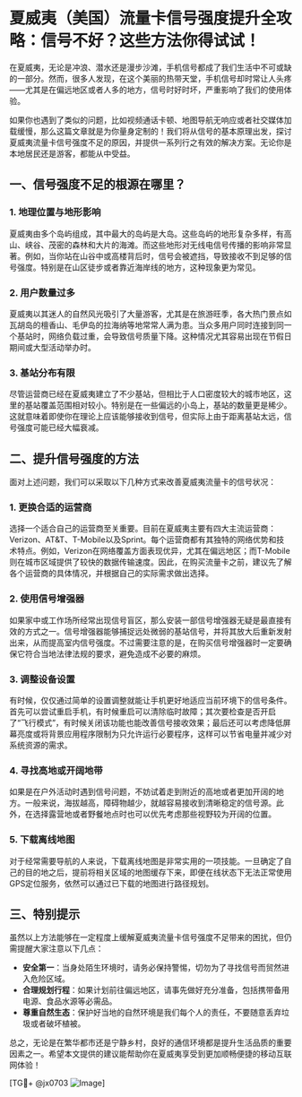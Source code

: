 # 夏威夷（美国）流量卡信号强度提升全攻略：信号不好？这些方法你得试试！

在夏威夷，无论是冲浪、潜水还是漫步沙滩，手机信号都成了我们生活中不可或缺的一部分。然而，很多人发现，在这个美丽的热带天堂，手机信号却时常让人头疼——尤其是在偏远地区或者人多的地方，信号时好时坏，严重影响了我们的使用体验。

如果你也遇到了类似的问题，比如视频通话卡顿、地图导航无响应或者社交媒体加载缓慢，那么这篇文章就是为你量身定制的！我们将从信号的基本原理出发，探讨夏威夷流量卡信号强度不足的原因，并提供一系列行之有效的解决方案。无论你是本地居民还是游客，都能从中受益。

## 一、信号强度不足的根源在哪里？

### 1. 地理位置与地形影响
夏威夷由多个岛屿组成，其中最大的岛屿是大岛。这些岛屿的地形复杂多样，有高山、峡谷、茂密的森林和大片的海滩。而这些地形对无线电信号传播的影响非常显著。例如，当你站在山谷中或高楼背后时，信号会被遮挡，导致接收不到足够的信号强度。特别是在山区徒步或者靠近海岸线的地方，这种现象更为常见。

### 2. 用户数量过多
夏威夷以其迷人的自然风光吸引了大量游客，尤其是在旅游旺季，各大热门景点如瓦胡岛的檀香山、毛伊岛的拉海纳等地常常人满为患。当众多用户同时连接到同一个基站时，网络负载过重，会导致信号质量下降。这种情况尤其容易出现在节假日期间或大型活动举办时。

### 3. 基站分布有限
尽管运营商已经在夏威夷建立了不少基站，但相比于人口密度较大的城市地区，这里的基站覆盖范围相对较小。特别是在一些偏远的小岛上，基站的数量更是稀少。这就意味着即使你在理论上应该能够接收到信号，但实际上由于距离基站太远，信号强度可能已经大幅衰减。

## 二、提升信号强度的方法

面对上述问题，我们可以采取以下几种方式来改善夏威夷流量卡的信号状况：

### 1. 更换合适的运营商
选择一个适合自己的运营商至关重要。目前在夏威夷主要有四大主流运营商：Verizon、AT&T、T-Mobile以及Sprint。每个运营商都有其独特的网络优势和技术特点。例如，Verizon在网络覆盖方面表现优异，尤其在偏远地区；而T-Mobile则在城市区域提供了较快的数据传输速度。因此，在购买流量卡之前，建议先了解各个运营商的具体情况，并根据自己的实际需求做出选择。

### 2. 使用信号增强器
如果家中或工作场所经常出现信号盲区，那么安装一部信号增强器无疑是最直接有效的方式之一。信号增强器能够捕捉远处微弱的基站信号，并将其放大后重新发射出来，从而提高室内信号强度。不过需要注意的是，在购买信号增强器时一定要确保它符合当地法律法规的要求，避免造成不必要的麻烦。

### 3. 调整设备设置
有时候，仅仅通过简单的设置调整就能让手机更好地适应当前环境下的信号条件。首先可以尝试重启手机，有时候重启可以清除临时故障；其次要检查是否开启了“飞行模式”，有时候关闭该功能也能改善信号接收效果；最后还可以考虑降低屏幕亮度或将背景应用程序限制为只允许运行必要程序，这样可以节省电量并减少对系统资源的需求。

### 4. 寻找高地或开阔地带
如果是在户外活动时遇到信号问题，不妨试着走到附近的高地或者更加开阔的地方。一般来说，海拔越高，障碍物越少，就越容易接收到清晰稳定的信号源。此外，在选择露营地或者野餐地点时也可以优先考虑那些视野较为开阔的位置。

### 5. 下载离线地图
对于经常需要导航的人来说，下载离线地图是非常实用的一项技能。一旦确定了自己的目的地之后，提前将相关区域的地图缓存下来，即便在线状态下无法正常使用GPS定位服务，依然可以通过已下载的地图进行路径规划。

## 三、特别提示

虽然以上方法能够在一定程度上缓解夏威夷流量卡信号强度不足带来的困扰，但仍需提醒大家注意以下几点：

- **安全第一**：当身处陌生环境时，请务必保持警惕，切勿为了寻找信号而贸然进入危险区域。
- **合理规划行程**：如果计划前往偏远地区，请事先做好充分准备，包括携带备用电源、食品水源等必需品。
- **尊重自然生态**：保护好当地的自然环境是我们每个人的责任，不要随意丢弃垃圾或者破坏植被。

总之，无论是在繁华都市还是宁静乡村，良好的通信环境都是提升生活品质的重要因素之一。希望本文提供的建议能帮助你在夏威夷享受到更加顺畅便捷的移动互联网体验！

[TG💪+ @jx0703 ![Image](https://github.com/user-attachments/assets/dbca1d08-cadb-493c-b0ec-ad6f7a83f270)]